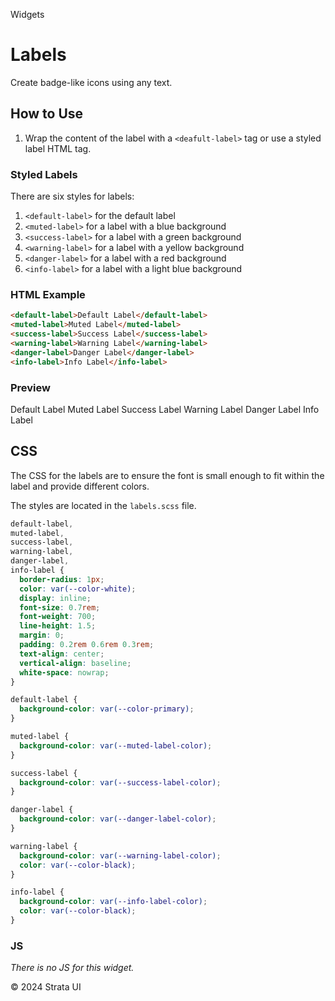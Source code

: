 <p class="section-text">Widgets</p>

# Labels

Create badge-like icons using any text.

## How to Use

1. Wrap the content of the label with a `<deafult-label>` tag or use a styled label HTML tag.

### Styled Labels

There are six styles for labels:

1. `<default-label>` for the default label
2. `<muted-label>` for a label with a blue background
3. `<success-label>` for a label with a green background
4. `<warning-label>` for a label with a yellow background
5. `<danger-label>` for a label with a red background
6. `<info-label>` for a label with a light blue background

### HTML Example

```html
<default-label>Default Label</default-label>
<muted-label>Muted Label</muted-label>
<success-label>Success Label</success-label>
<warning-label>Warning Label</warning-label>
<danger-label>Danger Label</danger-label>
<info-label>Info Label</info-label>
```

### Preview

<div class="example-container">
<default-label>Default Label</default-label>
<muted-label>Muted Label</muted-label>
<success-label>Success Label</success-label>
<warning-label>Warning Label</warning-label>
<danger-label>Danger Label</danger-label>
<info-label>Info Label</info-label>
</div>

## CSS

The CSS for the labels are to ensure the font is small enough to fit within the label and provide different colors.

The styles are located in the `labels.scss` file.

```scss
default-label,
muted-label,
success-label,
warning-label,
danger-label,
info-label {
  border-radius: 1px;
  color: var(--color-white);
  display: inline;
  font-size: 0.7rem;
  font-weight: 700;
  line-height: 1.5;
  margin: 0;
  padding: 0.2rem 0.6rem 0.3rem;
  text-align: center;
  vertical-align: baseline;
  white-space: nowrap;
}

default-label {
  background-color: var(--color-primary);
}

muted-label {
  background-color: var(--muted-label-color);
}

success-label {
  background-color: var(--success-label-color);
}

danger-label {
  background-color: var(--danger-label-color);
}

warning-label {
  background-color: var(--warning-label-color);
  color: var(--color-black);
}

info-label {
  background-color: var(--info-label-color);
  color: var(--color-black);
}
```

### JS

_There is no JS for this widget._

  <div class="footer">
    <p>&copy; 2024 Strata UI</p>
  </div>
